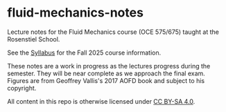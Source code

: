 # fluid-mechanics-notes

Lecture notes for the Fluid Mechanics course (OCE 575/675) taught at the
Rosenstiel School.

See the [Syllabus](syllabus.md) for the Fall 2025 course information.

These notes are a work in progress as the lectures progress during the semester.
They will be near complete as we approach the final exam.
Figures are from Geoffrey Vallis's 2017 AOFD book and subject to his copyright.

All content in this repo is otherwise licensed under 
[CC BY-SA 4.0](https://creativecommons.org/licenses/by-sa/4.0/).